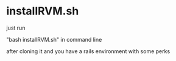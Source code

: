 installRVM.sh
=============

just run 

"bash installRVM.sh" in command line

after cloning it and you have a rails environment with some perks
